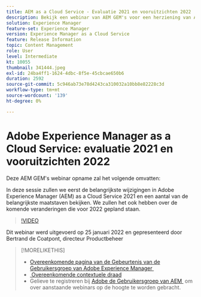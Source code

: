 ```yaml
---
title: AEM as a Cloud Service - Evaluatie 2021 en vooruitzichten 2022
description: Bekijk een webinar van AEM GEM's voor een herziening van AEM as a Cloud Service in 2021. Lees ook een overzicht van wat er in 2022 in opslag is.
solution: Experience Manager
feature-set: Experience Manager
version: Experience Manager as a Cloud Service
feature: Release Information
topic: Content Management
role: User
level: Intermediate
kt: 10055
thumbnail: 341444.jpeg
exl-id: 24ba4ff1-1624-4dbc-8f5e-45cbcae650b6
duration: 2592
source-git-commit: 5c946ab73e78d4243ca310032a10bb8e82228c3d
workflow-type: tm+mt
source-wordcount: '139'
ht-degree: 0%

---
```


# Adobe Experience Manager as a Cloud Service: evaluatie 2021 en vooruitzichten 2022

Deze AEM GEM&#39;s webinar opname zal het volgende omvatten:

In deze sessie zullen we eerst de belangrijkste wijzigingen in Adobe Experience Manager (AEM) as a Cloud Service 2021 en een aantal van de belangrijkste maatstaven bekijken. We zullen het ook hebben over de komende veranderingen die voor 2022 gepland staan.

>[!VIDEO](https://video.tv.adobe.com/v/341444/?quality=12&learn=on)

Dit webinar werd uitgevoerd op 25 januari 2022 en gepresenteerd door Bertrand de Coatpont, directeur Productbeheer

>[!MORELIKETHIS]
>
>* [&#x200B; Overeenkomende pagina van de Gebeurtenis van de Gebruikersgroep van Adobe Experience Manager &#x200B;](https://experienceleaguecommunities.adobe.com/t5/adobe-experience-manager-blogs/aem-gems-adobe-experience-manager-aem-as-a-cloud-service-2021/ba-p/437266)
>* [&#x200B; Overeenkomende contextuele draad &#x200B;](https://adobe.ly/3rqbSOz)
>* Gelieve te registreren bij [&#x200B; Adobe de Gebruikersgroep van AEM &#x200B;](https://aem-augs.adobe.com/) om over aanstaande webinars op de hoogte te worden gebracht.
